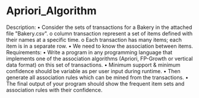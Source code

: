 # Apriori_Algorithm
Description:
•	Consider the sets of transactions for a Bakery in the attached file "Bakery.csv".
o	column transaction represent a set of items defined with their names at a specific time.
o	Each transaction has many items; each item is in a separate row.
•	We need to know the association between items.
Requirements:
•	Write a program in any programming language that implements one of the association algorithms (Apriori, FP-Growth or vertical data format) on this set of transactions. 
•	Minimum support & minimum confidence should be variable as per user input during runtime.
•	Then generate all association rules which can be mined from the transactions.
•	The final output of your program should show the frequent item sets and association rules with their confidence.




